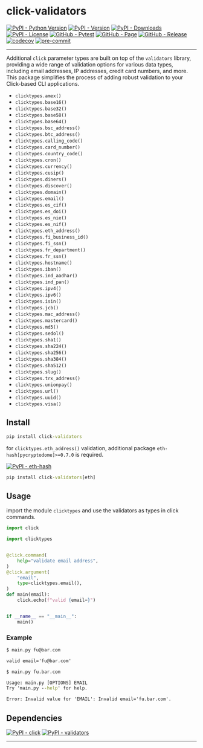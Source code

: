 # click-validators

[![PyPI - Python Version](https://img.shields.io/pypi/pyversions/click-validators)](https://pypi.org/project/click-validators/)
[![PyPI - Version](https://img.shields.io/pypi/v/click-validators)](https://pypi.org/project/click-validators/)
[![PyPI - Downloads](https://img.shields.io/pypi/dm/click-validators)](https://pypi.org/project/click-validators/)
[![PyPI - License](https://img.shields.io/pypi/l/click-validators)](https://raw.githubusercontent.com/d-chris/click-validators/main/LICENSE)
[![GitHub - Pytest](https://img.shields.io/github/actions/workflow/status/d-chris/click-validators/pytest.yml?logo=github&label=pytest)](https://github.com/d-chris/click-validators/actions/workflows/pytest.yml)
[![GitHub - Page](https://img.shields.io/website?url=https%3A%2F%2Fd-chris.github.io%2Fclick-validators&up_message=pdoc&logo=github&label=documentation)](https://d-chris.github.io/click-validators)
[![GitHub - Release](https://img.shields.io/github/v/tag/d-chris/click-validators?logo=github&label=github)](https://github.com/d-chris/click-validators)
[![codecov](https://codecov.io/gh/d-chris/click-validators/graph/badge.svg?token=WY062DFVTR)](https://codecov.io/gh/d-chris/click-validators)
[![pre-commit](https://img.shields.io/badge/pre--commit-enabled-brightgreen?logo=pre-commit)](https://raw.githubusercontent.com/d-chris/click-validators/main/.pre-commit-config.yaml)

---

Additional `click` parameter types are built on top of the `validators` library, providing a wide range of validation options for various data types, including email addresses, IP addresses, credit card numbers, and more. This package simplifies the process of adding robust validation to your Click-based CLI applications.

- `clicktypes.amex()`
- `clicktypes.base16()`
- `clicktypes.base32()`
- `clicktypes.base58()`
- `clicktypes.base64()`
- `clicktypes.bsc_address()`
- `clicktypes.btc_address()`
- `clicktypes.calling_code()`
- `clicktypes.card_number()`
- `clicktypes.country_code()`
- `clicktypes.cron()`
- `clicktypes.currency()`
- `clicktypes.cusip()`
- `clicktypes.diners()`
- `clicktypes.discover()`
- `clicktypes.domain()`
- `clicktypes.email()`
- `clicktypes.es_cif()`
- `clicktypes.es_doi()`
- `clicktypes.es_nie()`
- `clicktypes.es_nif()`
- `clicktypes.eth_address()`
- `clicktypes.fi_business_id()`
- `clicktypes.fi_ssn()`
- `clicktypes.fr_department()`
- `clicktypes.fr_ssn()`
- `clicktypes.hostname()`
- `clicktypes.iban()`
- `clicktypes.ind_aadhar()`
- `clicktypes.ind_pan()`
- `clicktypes.ipv4()`
- `clicktypes.ipv6()`
- `clicktypes.isin()`
- `clicktypes.jcb()`
- `clicktypes.mac_address()`
- `clicktypes.mastercard()`
- `clicktypes.md5()`
- `clicktypes.sedol()`
- `clicktypes.sha1()`
- `clicktypes.sha224()`
- `clicktypes.sha256()`
- `clicktypes.sha384()`
- `clicktypes.sha512()`
- `clicktypes.slug()`
- `clicktypes.trx_address()`
- `clicktypes.unionpay()`
- `clicktypes.url()`
- `clicktypes.uuid()`
- `clicktypes.visa()`

## Install

```cmd
pip install click-validators
```

for `clicktypes.eth_address()` validation, additional package `eth-hash[pycryptodome]>=0.7.0` is required.

[![PyPI - eth-hash](https://img.shields.io/pypi/v/eth-hash?logo=pypi&logoColor=white&label=eth-hash[pycryptodome])](https://pypi.org/project/eth-hash/)

```cmd
pip install click-validators[eth]
```

## Usage

import the module `clicktypes` and use the validators as types in click commands.

```python
import click

import clicktypes


@click.command(
    help="validate email address",
)
@click.argument(
    "email",
    type=clicktypes.email(),
)
def main(email):
    click.echo(f"valid {email=}")


if __name__ == "__main__":
    main()
```

### Example

```cmd
$ main.py fu@bar.com

valid email='fu@bar.com'
```

```cmd
$ main.py fu.bar.com

Usage: main.py [OPTIONS] EMAIL
Try 'main.py --help' for help.

Error: Invalid value for 'EMAIL': Invalid email='fu.bar.com'.
```

## Dependencies

[![PyPI - click](https://img.shields.io/pypi/v/click?logo=pypi&logoColor=white&label=click)](https://pypi.org/project/click/)
[![PyPI - validators](https://img.shields.io/pypi/v/validators?logo=pypi&logoColor=white&label=validators)](https://pypi.org/project/validators/)

---

